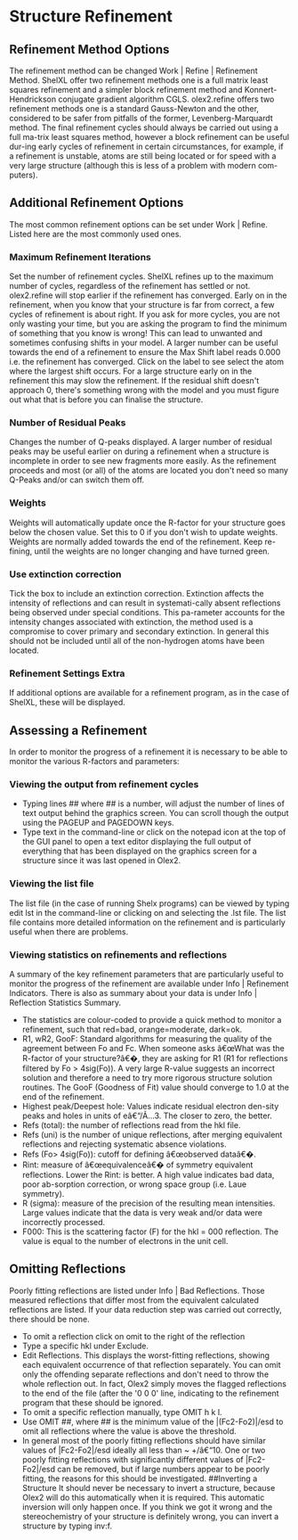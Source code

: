 # Structure Refinement
## Refinement Method Options
The refinement method can be changed Work | Refine | Refinement Method. ShelXL offer two refinement methods one is a full matrix least squares refinement and a simpler block refinement method and Konnert-Hendrickson conjugate gradient algorithm CGLS. olex2.refine offers two refinement methods one is a standard Gauss-Newton and the other, considered to be safer from pitfalls of the former, Levenberg-Marquardt method.
The final refinement cycles should always be carried out using a full ma-trix least squares method, however a block refinement can be useful dur-ing early cycles of refinement in certain circumstances, for example, if a refinement is unstable, atoms are still being located or for speed with a very large structure (although this is less of a problem with modern com-puters).
## Additional Refinement Options
The most common refinement options can be set under Work | Refine. Listed here are the most commonly used ones. 
### Maximum Refinement Iterations
Set the number of refinement cycles. ShelXL refines up to the maximum number of cycles, regardless of the refinement has settled or not. olex2.refine will stop earlier if the refinement has converged.
Early on in the refinement, when you know that your structure is far from correct, a few cycles of refinement is about right. If you ask for more cycles, you are not only wasting your time, but you are asking the program to find the minimum of something that you know is wrong! This can lead to unwanted and sometimes confusing shifts in your model.
A larger number can be useful towards the end of a refinement to ensure the Max Shift label   reads 0.000 i.e. the refinement has converged. Click on the label to see select the atom where the largest shift occurs. For a large structure early on in the refinement this may slow the refinement. If the residual shift doesn't approach 0, there's something wrong with the model and you must figure out what that is before you can finalise the structure.
### Number of Residual Peaks
Changes the number of Q-peaks displayed. A larger number of residual peaks may be useful earlier on during a refinement when a structure is incomplete in order to see new fragments more easily. As the refinement proceeds and most (or all) of the atoms are located you don't need so many Q-Peaks and/or can switch them off.
### Weights
Weights will automatically update once the R-factor for your structure goes below the chosen value. Set this to 0 if you don't wish to update weights.
Weights are normally added towards the end of the refinement. Keep re-fining, until the weights are no longer changing and have turned green.
### Use extinction correction
Tick the box to include an extinction correction.
Extinction affects the intensity of reflections and can result in systemati-cally absent reflections being observed under special conditions. This pa-rameter accounts for the intensity changes associated with extinction, the method used is a compromise to cover primary and secondary extinction. In general this should not be included until all of the non-hydrogen atoms have been located.
### Refinement Settings Extra
If additional options are available for a refinement program, as in the case of ShelXL, these will be displayed.
## Assessing a Refinement
In order to monitor the progress of a refinement it is necessary to be able to monitor the various R-factors and parameters:
### Viewing the output from refinement cycles
- Typing lines ## where ## is a number, will adjust the number of lines of text output behind the graphics screen. You can scroll though the output using the PAGEUP and PAGEDOWN keys.
- Type text in the command-line or click on the notepad icon   at the top of the GUI panel to open a text editor displaying the full output of everything that has been displayed on the graphics screen for a structure since it was last opened in Olex2.
### Viewing the list file
The list file (in the case of running Shelx programs) can be viewed by typing edit lst in the command-line or clicking on   and selecting the .lst file. The list file contains more detailed information on the refinement and is particularly useful when there are problems.
### Viewing statistics on refinements and reflections
A summary of the key refinement parameters that are particularly useful to monitor the progress of the refinement are available under Info | Refinement Indicators. There is also as summary about your data is under Info | Reflection Statistics Summary.
- The statistics are colour-coded to provide a quick method to monitor a refinement, such that red=bad, orange=moderate, dark=ok. 
- R1, wR2, GooF: Standard algorithms for measuring the quality of the agreement between Fo and Fc. When someone asks â€œWhat was the R-factor of your structure?â€�, they are asking for R1 (R1 for reflections filtered by Fo > 4sig(Fo)). A very large R-value suggests an incorrect solution and therefore a need to try more rigorous structure solution routines. The GooF (Goodness of Fit) value should converge to 1.0 at the end of the refinement.
- Highest peak/Deepest hole: Values indicate residual electron den-sity peaks and holes in units of eâ€“/Ã…3. The closer to zero, the better. 
- Refs (total): the number of reflections read from the hkl file.
- Refs (uni) is the number of unique reflections, after merging equivalent reflections and rejecting systematic absence violations. 
- Refs (Fo> 4sig(Fo)): cutoff for defining â€œobserved dataâ€�.
- Rint: measure of â€œequivalenceâ€� of symmetry equivalent reflections. Lower the Rint: is better. A high value indicates bad data, poor ab-sorption correction, or wrong space group (i.e. Laue symmetry).
- R (sigma): measure of the precision of the resulting mean intensities. Large values indicate that the data is very weak and/or data were incorrectly processed.
- F000: This is the scattering factor (F) for the hkl = 000 reflection. The value is equal to the number of electrons in the unit cell.
## Omitting Reflections
Poorly fitting reflections are listed under Info | Bad Reflections. Those measured reflections that differ most from the equivalent calculated reflections are listed. If your data reduction step was carried out correctly, there should be none.
- To omit a reflection click on omit to the right of the reflection
- Type a specific hkl under Exclude.
- Edit Reflections. This displays the worst-fitting reflections, showing each equivalent occurrence of that reflection separately. You can omit only the offending separate reflections and don't need to throw the whole reflection out. In fact, Olex2 simply moves the flagged reflections to the end of the file (after the '0 0 0' line, indicating to the refinement program that these should be ignored.
- To omit a specific reflection manually, type OMIT h k l.
- Use OMIT ##, where ## is the minimum value of the |(Fc2-Fo2)|/esd to omit all reflections where the value is above the threshold.
- In general most of the poorly fitting reflections should have similar values of |Fc2-Fo2|/esd ideally all less than ~ +/â€“10. One or two poorly fitting reflections with significantly different values of |Fc2-Fo2|/esd can be removed, but if large numbers appear to be poorly fitting, the reasons for this should be investigated.
##Inverting a Structure
It  should never be necessary to invert a  structure, because Olex2 will do this automatically when it is required. This automatic inversion will only happen once. If you think we got it wrong and the stereochemistry of your structure is definitely wrong, you can invert a structure by typing inv:f. 